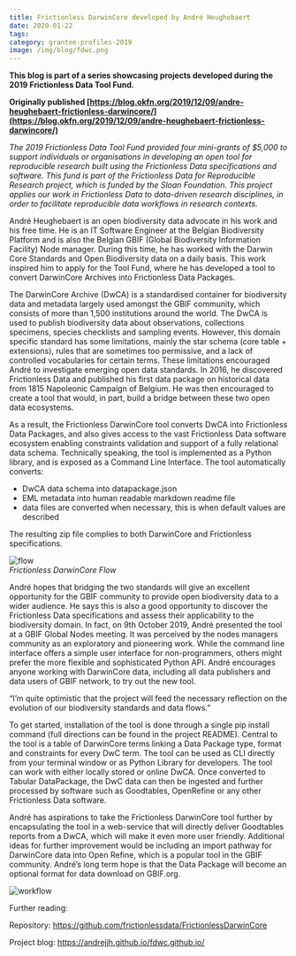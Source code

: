 ```yaml
---
title: Frictionless DarwinCore developed by André Heughebaert
date: 2020-01-22
tags:
category: grantee-profiles-2019
image: /img/blog/fdwc.png
---
```


**This blog is part of a series showcasing projects developed during the 2019 Frictionless Data Tool Fund.**

<!-- more -->

**Originally published [https://blog.okfn.org/2019/12/09/andre-heughebaert-frictionless-darwincore/](https://blog.okfn.org/2019/12/09/andre-heughebaert-frictionless-darwincore/)**

*The 2019 Frictionless Data Tool Fund provided four mini-grants of $5,000 to support individuals or organisations in developing an open tool for reproducible research built using the Frictionless Data specifications and software. This fund is part of the Frictionless Data for Reproducible Research project, which is funded by the Sloan Foundation. This project applies our work in Frictionless Data to data-driven research disciplines, in order to facilitate reproducible data workflows in research contexts.*

André Heughebaert is an open biodiversity data advocate in his work and his free time. He is an IT Software Engineer at the Belgian Biodiversity Platform and is also the Belgian GBIF (Global Biodiversity Information Facility) Node manager. During this time, he has worked with the Darwin Core Standards and Open Biodiversity data on a daily basis. This work inspired him to apply for the Tool Fund, where he has developed a tool to convert DarwinCore Archives into Frictionless Data Packages.

The DarwinCore Archive (DwCA) is a standardised container for biodiversity data and metadata largely used amongst the GBIF community, which consists of more than 1,500 institutions around the world. The DwCA is used to publish biodiversity data about observations, collections specimens, species checklists and sampling events. However, this domain specific standard has some limitations, mainly the star schema (core table + extensions), rules that are sometimes too permissive, and a lack of controlled vocabularies for certain terms. These limitations encouraged André to investigate emerging open data standards. In 2016, he discovered Frictionless Data and published his first data package on historical data from 1815 Napoleonic Campaign of Belgium. He was then encouraged to create a tool that would, in part, build a bridge between these two open data ecosystems.

As a result, the Frictionless DarwinCore tool converts DwCA into Frictionless Data Packages, and also gives access to the vast Frictionless Data software ecosystem enabling constraints validation and support of a fully relational data schema.  Technically speaking, the tool is implemented as a Python library, and is exposed as a Command Line Interface. The tool automatically converts:

* DwCA data schema into datapackage.json
* EML metadata into human readable markdown readme file
* data files are converted when necessary, this is when default values are described

The resulting zip file complies to both DarwinCore and Frictionless specifications. 

![flow](./FDdarwin1.png) <br/> *Frictionless DarwinCore Flow*

André hopes that bridging the two standards will give an excellent opportunity for the GBIF community to provide open biodiversity data to a wider audience. He says this is also a good opportunity to discover the Frictionless Data specifications and assess their applicability to the biodiversity domain. In fact, on 9th October 2019, André presented the tool at a GBIF Global Nodes meeting. It was perceived by the nodes managers community as an exploratory and pioneering work. While the command line interface offers a simple user interface for non-programmers, others might prefer the more flexible and sophisticated Python API. André encourages anyone working with DarwinCore data, including all data publishers and data users of GBIF network, to try out the new tool. 

“I’m quite optimistic that the project will feed the necessary reflection on the evolution of our biodiversity standards and data flows.”

To get started, installation of the tool is done through a single pip install command (full directions can be found in the project README). Central to the tool is a table of DarwinCore terms linking a Data Package type, format and constraints for every DwC term. The tool can be used as CLI directly from your terminal window or as Python Library for developers. The tool can work with either locally stored or online DwCA. Once converted to Tabular DataPackage, the DwC data can then be ingested and further processed by software such as Goodtables, OpenRefine or any other Frictionless Data software.

André has aspirations to take the Frictionless DarwinCore tool further by encapsulating the tool in a web-service that will directly deliver Goodtables reports from a DwCA, which will make it even more user friendly. Additional ideas for further improvement would be including an import pathway for DarwinCore data into Open Refine, which is a popular tool in the GBIF community. André’s long term hope is that the Data Package will become an optional format for data download on GBIF.org.

![workflow](./FDdarwin2.png) <br/>

Further reading:

Repository: https://github.com/frictionlessdata/FrictionlessDarwinCore

Project blog: https://andrejjh.github.io/fdwc.github.io/
